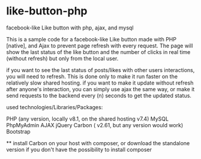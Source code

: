 # like-button-php
facebook-like Like button with php, ajax, and mysql

This is a sample code for a facebook-like Like button made with PHP [native], and Ajax to prevent page refresh with every request.
The page will show the last status of the like button and the number of clicks in real time (without refresh) but only from the local user.

if you want to see the last status of posts/likes with other users interactions, you will need to refresh. 
This is done only to make it run faster on the relatively slow shared hosting.
if you want to make it update without refresh after anyone's interaction, you can simply use ajax the same way, or make it send requests to the backend every (n) seconds to get the updated status.

used technologies/Libraries/Packages:

PHP (any version, locally v8.1, on the shared hosting v7.4) 
MySQL 
PhpMyAdmin
AJAX
jQuery
Carbon ( v2.61, but any version would work)
Bootstrap

** install Carbon on your host with composer, or download the standalone version if you don't have the possibility to install composer
